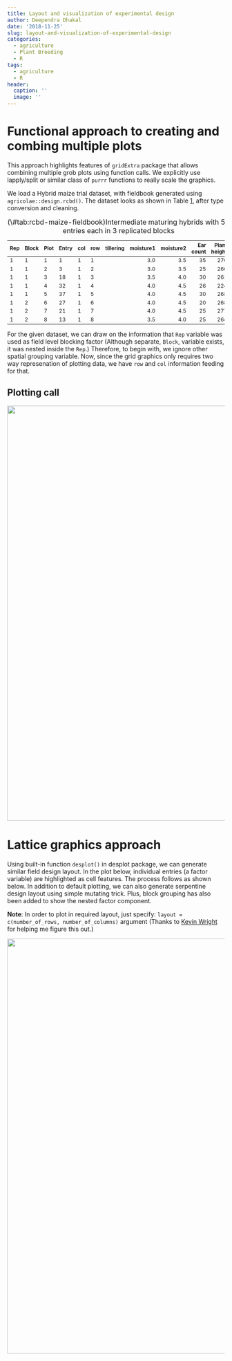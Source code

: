 ```yaml
---
title: Layout and visualization of experimental design
author: Deependra Dhakal
date: '2018-11-25'
slug: layout-and-visualization-of-experimental-design
categories:
  - agriculture
  - Plant Breeding
  - R
tags:
  - agriculture
  - R
header:
  caption: ''
  image: ''
---
```

<script src="{{< blogdown/postref >}}index_files/kePrint/kePrint.js"></script>
<link href="{{< blogdown/postref >}}index_files/lightable/lightable.css" rel="stylesheet" />



# Functional approach to creating and combing multiple plots

This approach highlights features of `gridExtra` package that allows combining multiple grob plots using function calls.
We explicitly use lapply/split or similar class of `purrr` functions to really scale the graphics. 

We load a Hybrid maize trial dataset, with fieldbook generated using `agricolae::design.rcbd()`. The dataset looks as shown in Table <a href="#tab:rcbd-maize-fieldbook">1</a>, after type conversion and cleaning.

<table class="table table-striped" style="font-size: 12px; margin-left: auto; margin-right: auto;">
<caption style="font-size: initial !important;">(\#tab:rcbd-maize-fieldbook)Intermediate maturing hybrids with 50 entries each in 3 replicated blocks</caption>
 <thead>
  <tr>
   <th style="text-align:left;font-weight: bold;"> Rep </th>
   <th style="text-align:left;font-weight: bold;"> Block </th>
   <th style="text-align:left;font-weight: bold;"> Plot </th>
   <th style="text-align:left;font-weight: bold;"> Entry </th>
   <th style="text-align:left;font-weight: bold;"> col </th>
   <th style="text-align:left;font-weight: bold;"> row </th>
   <th style="text-align:right;font-weight: bold;"> tillering </th>
   <th style="text-align:right;font-weight: bold;"> moisture1 </th>
   <th style="text-align:right;font-weight: bold;"> moisture2 </th>
   <th style="text-align:right;font-weight: bold;"> Ear count </th>
   <th style="text-align:right;font-weight: bold;"> Plant height </th>
  </tr>
 </thead>
<tbody>
  <tr>
   <td style="text-align:left;"> 1 </td>
   <td style="text-align:left;"> 1 </td>
   <td style="text-align:left;"> 1 </td>
   <td style="text-align:left;"> 1 </td>
   <td style="text-align:left;"> 1 </td>
   <td style="text-align:left;"> 1 </td>
   <td style="text-align:right;">  </td>
   <td style="text-align:right;"> 3.0 </td>
   <td style="text-align:right;"> 3.5 </td>
   <td style="text-align:right;"> 35 </td>
   <td style="text-align:right;"> 270 </td>
  </tr>
  <tr>
   <td style="text-align:left;"> 1 </td>
   <td style="text-align:left;"> 1 </td>
   <td style="text-align:left;"> 2 </td>
   <td style="text-align:left;"> 3 </td>
   <td style="text-align:left;"> 1 </td>
   <td style="text-align:left;"> 2 </td>
   <td style="text-align:right;">  </td>
   <td style="text-align:right;"> 3.0 </td>
   <td style="text-align:right;"> 3.5 </td>
   <td style="text-align:right;"> 25 </td>
   <td style="text-align:right;"> 266 </td>
  </tr>
  <tr>
   <td style="text-align:left;"> 1 </td>
   <td style="text-align:left;"> 1 </td>
   <td style="text-align:left;"> 3 </td>
   <td style="text-align:left;"> 18 </td>
   <td style="text-align:left;"> 1 </td>
   <td style="text-align:left;"> 3 </td>
   <td style="text-align:right;">  </td>
   <td style="text-align:right;"> 3.5 </td>
   <td style="text-align:right;"> 4.0 </td>
   <td style="text-align:right;"> 30 </td>
   <td style="text-align:right;"> 261 </td>
  </tr>
  <tr>
   <td style="text-align:left;"> 1 </td>
   <td style="text-align:left;"> 1 </td>
   <td style="text-align:left;"> 4 </td>
   <td style="text-align:left;"> 32 </td>
   <td style="text-align:left;"> 1 </td>
   <td style="text-align:left;"> 4 </td>
   <td style="text-align:right;">  </td>
   <td style="text-align:right;"> 4.0 </td>
   <td style="text-align:right;"> 4.5 </td>
   <td style="text-align:right;"> 26 </td>
   <td style="text-align:right;"> 224 </td>
  </tr>
  <tr>
   <td style="text-align:left;"> 1 </td>
   <td style="text-align:left;"> 1 </td>
   <td style="text-align:left;"> 5 </td>
   <td style="text-align:left;"> 37 </td>
   <td style="text-align:left;"> 1 </td>
   <td style="text-align:left;"> 5 </td>
   <td style="text-align:right;">  </td>
   <td style="text-align:right;"> 4.0 </td>
   <td style="text-align:right;"> 4.5 </td>
   <td style="text-align:right;"> 30 </td>
   <td style="text-align:right;"> 268 </td>
  </tr>
  <tr>
   <td style="text-align:left;"> 1 </td>
   <td style="text-align:left;"> 2 </td>
   <td style="text-align:left;"> 6 </td>
   <td style="text-align:left;"> 27 </td>
   <td style="text-align:left;"> 1 </td>
   <td style="text-align:left;"> 6 </td>
   <td style="text-align:right;">  </td>
   <td style="text-align:right;"> 4.0 </td>
   <td style="text-align:right;"> 4.5 </td>
   <td style="text-align:right;"> 20 </td>
   <td style="text-align:right;"> 268 </td>
  </tr>
  <tr>
   <td style="text-align:left;"> 1 </td>
   <td style="text-align:left;"> 2 </td>
   <td style="text-align:left;"> 7 </td>
   <td style="text-align:left;"> 21 </td>
   <td style="text-align:left;"> 1 </td>
   <td style="text-align:left;"> 7 </td>
   <td style="text-align:right;">  </td>
   <td style="text-align:right;"> 4.0 </td>
   <td style="text-align:right;"> 4.5 </td>
   <td style="text-align:right;"> 25 </td>
   <td style="text-align:right;"> 277 </td>
  </tr>
  <tr>
   <td style="text-align:left;"> 1 </td>
   <td style="text-align:left;"> 2 </td>
   <td style="text-align:left;"> 8 </td>
   <td style="text-align:left;"> 13 </td>
   <td style="text-align:left;"> 1 </td>
   <td style="text-align:left;"> 8 </td>
   <td style="text-align:right;">  </td>
   <td style="text-align:right;"> 3.5 </td>
   <td style="text-align:right;"> 4.0 </td>
   <td style="text-align:right;"> 25 </td>
   <td style="text-align:right;"> 264 </td>
  </tr>
</tbody>
</table>

For the given dataset, we can draw on the information that `Rep` variable was used as field level blocking factor (Although separate, `Block`, variable exists, it was nested inside the `Rep`.) Therefore, to begin with, we ignore other spatial grouping variable. Now, since the grid graphics only requires two way represenation of plotting data, we have `row` and `col` information feeding for that.

<!-- ## Plotting function -->



## Plotting call

<img src="{{< blogdown/postref >}}index_files/figure-html/plotting-call-1.png" width="960" style="display: block; margin: auto;" />

# Lattice graphics approach

Using built-in function `desplot()` in desplot package, we can generate similar field design layout. In the plot below, individual entries (a factor variable) are highlighted as cell features. The process follows as shown below. In addition to default plotting, we can also generate serpentine design layout using simple mutating trick. Plus, block grouping has also been added to show the nested factor component.

**Note**: In order to plot in required layout, just specify: `layout = c(number_of_rows, number_of_columns)` argument (Thanks to [Kevin Wright](https://github.com/kwstat) for helping me figure this out.)

<img src="{{< blogdown/postref >}}index_files/figure-html/desplot-layout-1.png" width="960" style="display: block; margin: auto;" />

